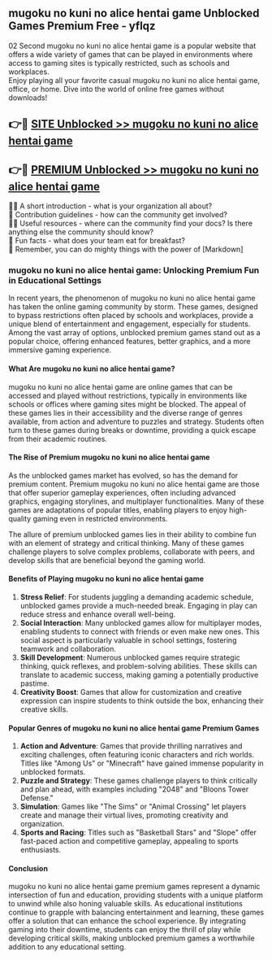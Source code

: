 ## mugoku no kuni no alice hentai game Unblocked Games Premium Free - yflqz

02 Second mugoku no kuni no alice hentai game is a popular website that offers a wide variety of games that can be played in environments where access to gaming sites is typically restricted, such as schools and workplaces.  
Enjoy playing all your favorite casual mugoku no kuni no alice hentai game, office, or home. Dive into the world of online free games without downloads!

## 👉🔴 [SITE Unblocked >> mugoku no kuni no alice hentai game](http://freeplayer.one?title=mugoku_no_kuni_no_alice_hentai_game&ref=13D)

## 👉🔴 [PREMIUM Unblocked >> mugoku no kuni no alice hentai game](http://freeplayer.one?title=mugoku_no_kuni_no_alice_hentai_game&ref=13D)

🙋‍♀️ A short introduction - what is your organization all about?  
🌈 Contribution guidelines - how can the community get involved?  
👩‍💻 Useful resources - where can the community find your docs? Is there anything else the community should know?  
🍿 Fun facts - what does your team eat for breakfast?  
🧙 Remember, you can do mighty things with the power of [Markdown]

### mugoku no kuni no alice hentai game: Unlocking Premium Fun in Educational Settings

In recent years, the phenomenon of mugoku no kuni no alice hentai game has taken the online gaming community by storm. These games, designed to bypass restrictions often placed by schools and workplaces, provide a unique blend of entertainment and engagement, especially for students. Among the vast array of options, unblocked premium games stand out as a popular choice, offering enhanced features, better graphics, and a more immersive gaming experience.

#### What Are mugoku no kuni no alice hentai game?

mugoku no kuni no alice hentai game are online games that can be accessed and played without restrictions, typically in environments like schools or offices where gaming sites might be blocked. The appeal of these games lies in their accessibility and the diverse range of genres available, from action and adventure to puzzles and strategy. Students often turn to these games during breaks or downtime, providing a quick escape from their academic routines.

#### The Rise of Premium mugoku no kuni no alice hentai game

As the unblocked games market has evolved, so has the demand for premium content. Premium mugoku no kuni no alice hentai game are those that offer superior gameplay experiences, often including advanced graphics, engaging storylines, and multiplayer functionalities. Many of these games are adaptations of popular titles, enabling players to enjoy high-quality gaming even in restricted environments.

The allure of premium unblocked games lies in their ability to combine fun with an element of strategy and critical thinking. Many of these games challenge players to solve complex problems, collaborate with peers, and develop skills that are beneficial beyond the gaming world.

#### Benefits of Playing mugoku no kuni no alice hentai game

1.  **Stress Relief**: For students juggling a demanding academic schedule, unblocked games provide a much-needed break. Engaging in play can reduce stress and enhance overall well-being.
2.  **Social Interaction**: Many unblocked games allow for multiplayer modes, enabling students to connect with friends or even make new ones. This social aspect is particularly valuable in school settings, fostering teamwork and collaboration.
3.  **Skill Development**: Numerous unblocked games require strategic thinking, quick reflexes, and problem-solving abilities. These skills can translate to academic success, making gaming a potentially productive pastime.
4.  **Creativity Boost**: Games that allow for customization and creative expression can inspire students to think outside the box, enhancing their creative skills.

#### Popular Genres of mugoku no kuni no alice hentai game Premium Games

1.  **Action and Adventure**: Games that provide thrilling narratives and exciting challenges, often featuring iconic characters and rich worlds. Titles like "Among Us" or "Minecraft" have gained immense popularity in unblocked formats.
2.  **Puzzle and Strategy**: These games challenge players to think critically and plan ahead, with examples including "2048" and "Bloons Tower Defense."
3.  **Simulation**: Games like "The Sims" or "Animal Crossing" let players create and manage their virtual lives, promoting creativity and organization.
4.  **Sports and Racing**: Titles such as "Basketball Stars" and "Slope" offer fast-paced action and competitive gameplay, appealing to sports enthusiasts.

#### Conclusion

mugoku no kuni no alice hentai game premium games represent a dynamic intersection of fun and education, providing students with a unique platform to unwind while also honing valuable skills. As educational institutions continue to grapple with balancing entertainment and learning, these games offer a solution that can enhance the school experience. By integrating gaming into their downtime, students can enjoy the thrill of play while developing critical skills, making unblocked premium games a worthwhile addition to any educational setting.